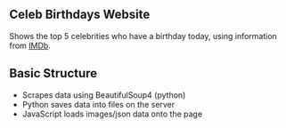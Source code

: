 ## Celeb Birthdays Website

Shows the top 5 celebrities who have a birthday today, using information from [IMDb](http://imdb.com).

## Basic Structure
* Scrapes data using BeautifulSoup4 (python)
* Python saves data into files on the server
* JavaScript loads images/json data onto the page